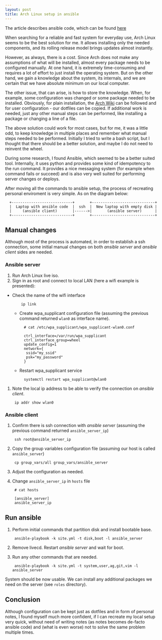 ```yaml
---
layout: post
title: Arch Linux setup in ansible
---
```


<p class="message">
The article describes ansible code, which can be found <a href="https://github.com/zpieslak/arch">here</a>
</p>

When searching for a reliable and fast system for everyday use, Arch Linux seems to be the best solution for me. It allows installing only the needed components, and its rolling release model brings updates almost instantly.

However, as always, there is a cost. Since Arch does not make any assumptions of what will be installed, almost every package needs to be configured manually. At one hand, it is extremely time-consuming and requires a lot of effort to just install the operating system. But on the other hand, we gain a knowledge about the system, its internals, and we are certain that we have absolute minimum on our local computer.

The other issue, that can arise, is how to store the knowledge. When, for example, some configuration was changed or some package needed to be installed. Obviously, for plain installation, the [Arch Wiki](https://wiki.archlinux.org/title/installation_guide) can be followed and for user configuration - our dotfiles can be copied. If additional work is needed, just any other manual steps can be performed, like installing a package or changing a line of a file.

The above solution could work for most cases, but for me, it was a little odd, to keep knowledge in multiple places and remember what manual steps needed to be performed. Initially I tried to write a bash script, but I thought that there should be a better solution, and maybe I do not need to reinvent the wheel.

During some research, I found Ansible, which seemed to be a better suited tool. Internally, it uses python and provides some kind of idempotency to the run command. It provides a nice messaging system (for example when command fails or succeed) and is also very well suited for performing server changes or deploys.

<!--more-->

After moving all the commands to ansible setup, the process of recreating personal enviroment is very simple. As on the diagram below:

      +----------------------------+       +-----------------------------+
      |  Laptop with ansible code  |  ssh  |  New laptop with empty disk |
      |     (ansible client)       |------>|       (ansible server)      |
      +----------------------------+       +-----------------------------+

## Manual changes

Although most of the process is automated, in order to establish a ssh connection, some initial manual changes on both *ansible server* and *ansible client* sides are needed.

### Ansible server

1. Run Arch Linux live iso.
1. Sign in as root and connect to local LAN (here a wifi example is presented):
  * Check the name of the wifi interface

            ip link

    * Create wpa_supplicant configuration file (assuming the previous command returned `wlan0` as interface name).

            # cat /etc/wpa_supplicant/wpa_supplicant-wlan0.conf

            ctrl_interface=/var/run/wpa_supplicant
            ctrl_interface_group=wheel
            update_config=1
            network={
             ssid="my_ssid"
             psk="my_password"
            }

    * Restart wpa_supplicant service

            systemctl restart wpa_supplicant@wlan0


1. Note the local ip address to be able to verify the connection on *ansible client*.

        ip addr show wlan0

### Ansible client

1. Confirm there is ssh connection with *ansible server* (assuming the previous command returned `ansible_server_ip`)

        ssh root@ansible_server_ip

1. Copy the group variables configuration file (assuming our host is called `ansible_server`)

        cp group_vars/all group_vars/ansible_server

1. Adjust the configuration as needed.

1. Change `ansible_server_ip` in `hosts` file

        # cat hosts

        [ansible_server]
        ansible_server_ip

## Run ansible

1. Perform initial commands that partition disk and install bootable base.

        ansible-playbook -k site.yml -t disk,boot -l ansible_server

1. Remove livecd. Restart *ansible server* and wait for boot.

1. Run any other commands that are needed.

        ansible-playbook -k site.yml -t system,user,ag,git,vim -l ansible_server

System should be now usable. We can install any additional packages we need on the server (see `roles` directory).

## Conclusion

Although configuration can be kept just as dotfiles and in form of personal notes, I found myself much more confident, if I can recreate my local setup very quick, without need of writing notes (as notes becomes de-facto ansible code) and (what is even worse) not to solve the same problem multiple times.

